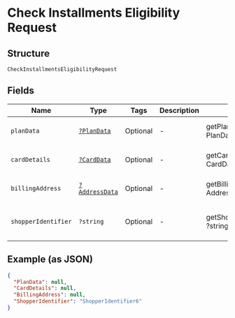 
# Check Installments Eligibility Request

## Structure

`CheckInstallmentsEligibilityRequest`

## Fields

| Name | Type | Tags | Description | Getter | Setter |
|  --- | --- | --- | --- | --- | --- |
| `planData` | [`?PlanData`](../../doc/models/plan-data.md) | Optional | - | getPlanData(): ?PlanData | setPlanData(?PlanData planData): void |
| `cardDetails` | [`?CardData`](../../doc/models/card-data.md) | Optional | - | getCardDetails(): ?CardData | setCardDetails(?CardData cardDetails): void |
| `billingAddress` | [`?AddressData`](../../doc/models/address-data.md) | Optional | - | getBillingAddress(): ?AddressData | setBillingAddress(?AddressData billingAddress): void |
| `shopperIdentifier` | `?string` | Optional | - | getShopperIdentifier(): ?string | setShopperIdentifier(?string shopperIdentifier): void |

## Example (as JSON)

```json
{
  "PlanData": null,
  "CardDetails": null,
  "BillingAddress": null,
  "ShopperIdentifier": "ShopperIdentifier6"
}
```


